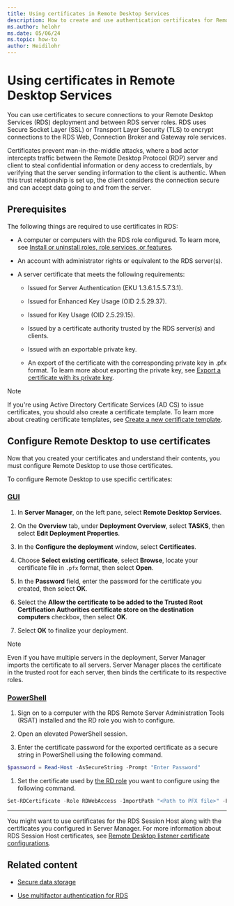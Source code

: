 ```yaml
---
title: Using certificates in Remote Desktop Services
description: How to create and use authentication certificates for Remote Desktop Services.
ms.author: helohr
ms.date: 05/06/24
ms.topic: how-to
author: Heidilohr
---
```

# Using certificates in Remote Desktop Services

You can use certificates to secure connections to your Remote Desktop Services (RDS) deployment and between RDS server roles. RDS uses Secure Socket Layer (SSL) or Transport Layer Security (TLS) to encrypt connections to the RDS Web, Connection Broker and Gateway role services.

Certificates prevent man-in-the-middle attacks, where a bad actor intercepts traffic between the Remote Desktop Protocol (RDP) server and client to steal confidential information or deny access to credentials, by verifying that the server sending information to the client is authentic. When this trust relationship is set up, the client considers the connection secure and can accept data going to and from the server.

## Prerequisites

The following things are required to use certificates in RDS:

- A computer or computers with the RDS role configured. To learn more, see [Install or uninstall roles, role services, or features](../../administration/server-manager/install-or-uninstall-roles-role-services-or-features.md).

- An account with administrator rights or equivalent to the RDS server(s).

- A server certificate that meets the following requirements:

  - Issued for Server Authentication (EKU 1.3.6.1.5.5.7.3.1).

  - Issued for Enhanced Key Usage (OID 2.5.29.37).

  - Issued for Key Usage (OID 2.5.29.15).

  - Issued by a certificate authority trusted by the RDS server(s) and clients.

  - Issued with an exportable private key.

  - An export of the certificate with the corresponding private key in .pfx format. To learn more about exporting the private key, see [Export a certificate with its private key](../../identity/ad-cs/export-certificate-private-key.md).

>[!NOTE]
>If you're using Active Directory Certificate Services (AD CS) to issue certificates, you should also create a certificate template. To learn more about creating certificate templates, see [Create a new certificate template](../../identity/ad-cs/manage-certificate-templates.md#create-a-new-certificate-template).

## Configure Remote Desktop to use certificates

Now that you created your certificates and understand their contents, you must configure Remote Desktop to use those certificates.

To configure Remote Desktop to use specific certificates:

### [GUI](#tab/gui)

1. In **Server Manager**, on the left pane, select **Remote Desktop Services**.

1. On the **Overview** tab, under **Deployment Overview**, select **TASKS**, then select **Edit Deployment Properties**.

1. In the **Configure the deployment** window, select **Certificates**.

1. Choose **Select existing certificate**, select **Browse**, locate your certificate file in `.pfx` format, then select **Open**.

1. In the **Password** field, enter the password for the certificate you created, then select **OK**.

1. Select the **Allow the certificate to be added to the Trusted Root Certification Authorities certificate store on the destination computers** checkbox, then select **OK**.

1. Select **OK** to finalize your deployment.

>[!NOTE]
>Even if you have multiple servers in the deployment, Server Manager imports the certificate to all servers. Server Manager places the certificate in the trusted root for each server, then binds the certificate to its respective roles.

### [PowerShell](#tab/powershell)

1. Sign on to a computer with the RDS Remote Server Administration Tools (RSAT) installed and the RD role you wish to configure.

1. Open an elevated PowerShell session.

1. Enter the certificate password for the exported certificate as a secure string in PowerShell using the following command.

  ```powershell
  $password = Read-Host -AsSecureString -Prompt "Enter Password"
  ```

1. Set the certificate used by [the RD role](/powershell/module/rdmgmt/set-rdcertificate?view=windowsserver2022-ps#-role) you want to configure using the following command.

  ```powershell
  Set-RDCertificate -Role RDWebAccess -ImportPath "<Path to PFX file>" -Password $password
  ```
  
---

You might want to use certificates for the RDS Session Host along with the certificates you configured in Server Manager. For more information about RDS Session Host certificates, see [Remote Desktop listener certificate configurations](/troubleshoot/windows-server/remote/remote-desktop-listener-certificate-configurations).

## Related content

- [Secure data storage](rds-plan-secure-data-storage.md)

- [Use multifactor authentication for RDS](rds-plan-mfa.md)
